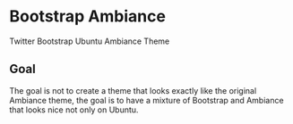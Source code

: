 Bootstrap Ambiance
==================

Twitter Bootstrap Ubuntu Ambiance Theme


Goal
----
The goal is not to create a theme that looks exactly like the original Ambiance theme, the goal is to have a mixture of Bootstrap and Ambiance that looks nice not only on Ubuntu.

